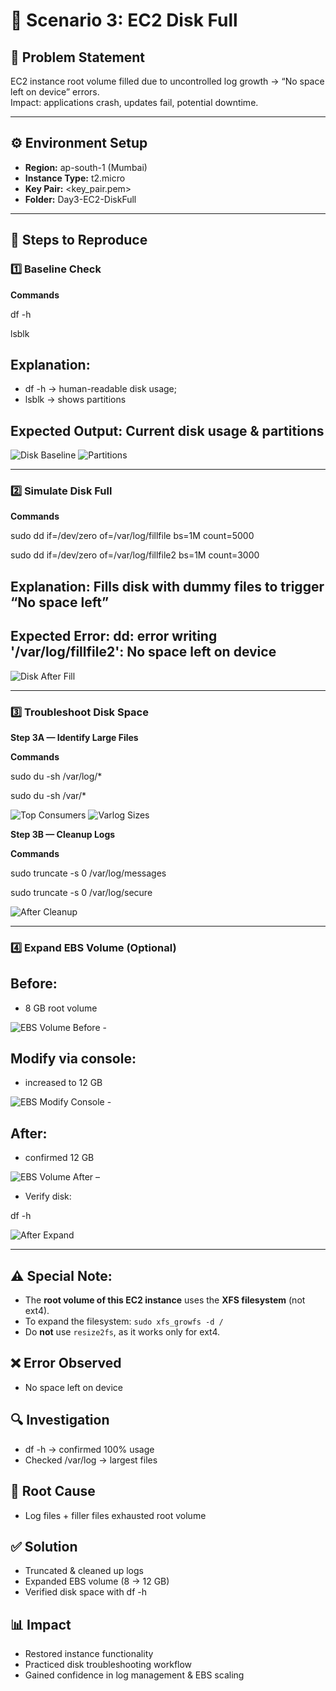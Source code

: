 # 🚀 Scenario 3: EC2 Disk Full

## 📝 Problem Statement
EC2 instance root volume filled due to uncontrolled log growth → “No space left on device” errors.  
Impact: applications crash, updates fail, potential downtime.

---

## ⚙️ Environment Setup
- **Region:** ap-south-1 (Mumbai)  
- **Instance Type:** t2.micro  
- **Key Pair:** <key_pair.pem>  
- **Folder:** Day3-EC2-DiskFull  

---

## 🔄 Steps to Reproduce

### 1️⃣ Baseline Check

**Commands**

df -h

lsblk

## Explanation: 

- df -h → human-readable disk usage; 
- lsblk → shows partitions 

## Expected Output: Current disk usage & partitions

![Disk Baseline](./screenshots/disk_baseline_dfh.png)
![Partitions](./screenshots/disk_baseline_lsblk.png)

---

### 2️⃣ Simulate Disk Full

**Commands**

sudo dd if=/dev/zero of=/var/log/fillfile bs=1M count=5000

sudo dd if=/dev/zero of=/var/log/fillfile2 bs=1M count=3000

## Explanation: Fills disk with dummy files to trigger “No space left”

## Expected Error: dd: error writing '/var/log/fillfile2': No space left on device

![Disk After Fill](./screenshots/disk_after_fill_dfh.png)

---

### 3️⃣ Troubleshoot Disk Space

**Step 3A — Identify Large Files** 

**Commands**

sudo du -sh /var/log/*

sudo du -sh /var/*

![Top Consumers](./screenshots/disk_top_consumers.png)
![Varlog Sizes](./screenshots/disk_varlog_sizes.png)

**Step 3B — Cleanup Logs**

**Commands**

sudo truncate -s 0 /var/log/messages

sudo truncate -s 0 /var/log/secure

![After Cleanup](./screenshots/disk_after_cleanup_dfh.png)

---

### 4️⃣ Expand EBS Volume (Optional)

## Before:  

- 8 GB root volume

 ![EBS Volume Before](./screenshots/ebs_volume_before.png) -

## Modify via console:

- increased to 12 GB

 ![EBS Modify Console](./screenshots/ebs_modify_volume_console.png) - 

## After: 

- confirmed 12 GB

![EBS Volume After](./screenshots/ebs_volume_after.png) – 

- Verify disk:

df -h

![After Expand](./screenshots/disk_after_expand_dfh.png)

---

## ⚠️ Special Note:

- The **root volume of this EC2 instance** uses the **XFS filesystem** (not ext4).  
- To expand the filesystem: `sudo xfs_growfs -d /`  
- Do **not** use `resize2fs`, as it works only for ext4.

## ❌ Error Observed

- No space left on device

## 🔍 Investigation

- df -h → confirmed 100% usage
- Checked /var/log → largest files

## 🛑 Root Cause

- Log files + filler files exhausted root volume

## ✅ Solution

- Truncated & cleaned up logs
- Expanded EBS volume (8 → 12 GB)
- Verified disk space with df -h

## 📊 Impact

- Restored instance functionality
- Practiced disk troubleshooting workflow
- Gained confidence in log management & EBS scaling